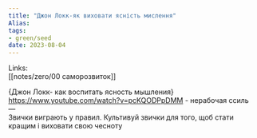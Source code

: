 ```yaml
---
title: "Джон Локк-як виховати ясність мислення"
Alias: 
tags:
- green/seed
date: 2023-08-04
---
```

Links:  
[[notes/zero/00 саморозвиток]]

{Джон Локк- как воспитать ясность мышления}  
https://www.youtube.com/watch?v=pcKQODPpDMM - нерабочая ссиль  
—  
Звички виграють у правил. Культивуй звички для того, щоб стати кращим і виховати свою чесноту